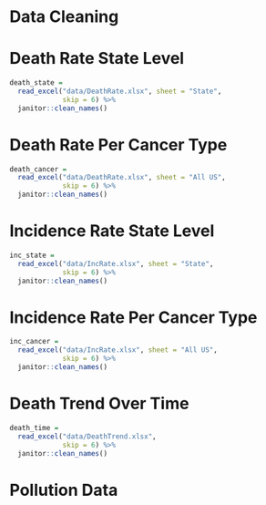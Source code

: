 Data Cleaning
================

# Death Rate State Level

``` r
death_state =
  read_excel("data/DeathRate.xlsx", sheet = "State", 
             skip = 6) %>%
  janitor::clean_names()
```

# Death Rate Per Cancer Type

``` r
death_cancer =
  read_excel("data/DeathRate.xlsx", sheet = "All US", 
             skip = 6) %>%
  janitor::clean_names()
```

# Incidence Rate State Level

``` r
inc_state =
  read_excel("data/IncRate.xlsx", sheet = "State", 
             skip = 6) %>%
  janitor::clean_names()
```

# Incidence Rate Per Cancer Type

``` r
inc_cancer =
  read_excel("data/IncRate.xlsx", sheet = "All US", 
             skip = 6) %>%
  janitor::clean_names()
```

# Death Trend Over Time

``` r
death_time =
  read_excel("data/DeathTrend.xlsx", 
             skip = 6) %>%
  janitor::clean_names()
```

# Pollution Data
